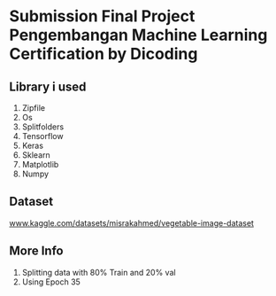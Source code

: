 # Submission Final Project Pengembangan Machine Learning Certification by Dicoding
## Library i used
1. Zipfile
2. Os
3. Splitfolders
4. Tensorflow
5. Keras
6. Sklearn
7. Matplotlib
8. Numpy
## Dataset
www.kaggle.com/datasets/misrakahmed/vegetable-image-dataset
## More Info
1. Splitting data with 80% Train and 20% val
2. Using Epoch 35
